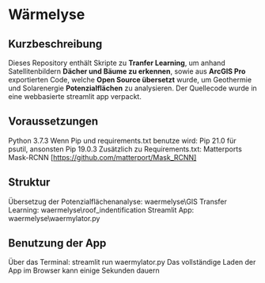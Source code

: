 # Wärmelyse

## Kurzbeschreibung

Dieses Repository enthält Skripte zu **Tranfer Learning**, um anhand Satellitenbildern **Dächer und Bäume zu erkennen**, sowie aus **ArcGIS Pro** exportierten Code, welche **Open Source übersetzt** wurde, um Geothermie und Solarenergie **Potenzialflächen** zu analysieren.
Der Quellecode wurde in eine webbasierte streamlit app verpackt.

## Voraussetzungen
Python 3.7.3
Wenn Pip und requirements.txt benutze wird: Pip 21.0 für psutil, ansonsten Pip 19.0.3
Zusätzlich zu Requirements.txt: Matterports Mask-RCNN [https://github.com/matterport/Mask_RCNN]

## Struktur
Übersetzug der Potenzialflächenanalyse: waermelyse\GIS
Transfer Learning: waermelyse\roof_indentification
Streamlit App: waermelyse\waermylator.py

## Benutzung der App
Über das Terminal: streamlit run waermylator.py
Das vollständige Laden der App im Browser kann einige Sekunden dauern